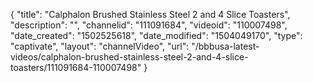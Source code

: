 {
    "title": "Calphalon Brushed Stainless Steel 2 and 4 Slice Toasters",
    "description": "",
    "channelid": "111091684",
    "videoid": "110007498",
    "date_created": "1502525618",
    "date_modified": "1504049170",
    "type": "captivate",
    "layout": "channelVideo",
    "url": "\/bbbusa-latest-videos\/calphalon-brushed-stainless-steel-2-and-4-slice-toasters\/111091684-110007498"
}